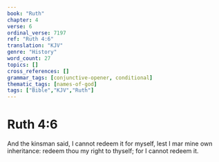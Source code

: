 ```yaml
---
book: "Ruth"
chapter: 4
verse: 6
ordinal_verse: 7197
ref: "Ruth 4:6"
translation: "KJV"
genre: "History"
word_count: 27
topics: []
cross_references: []
grammar_tags: [conjunctive-opener, conditional]
thematic_tags: [names-of-god]
tags: ["Bible","KJV","Ruth"]
---
```


# Ruth 4:6

And the kinsman said, I cannot redeem it for myself, lest I mar mine own inheritance: redeem thou my right to thyself; for I cannot redeem it.
